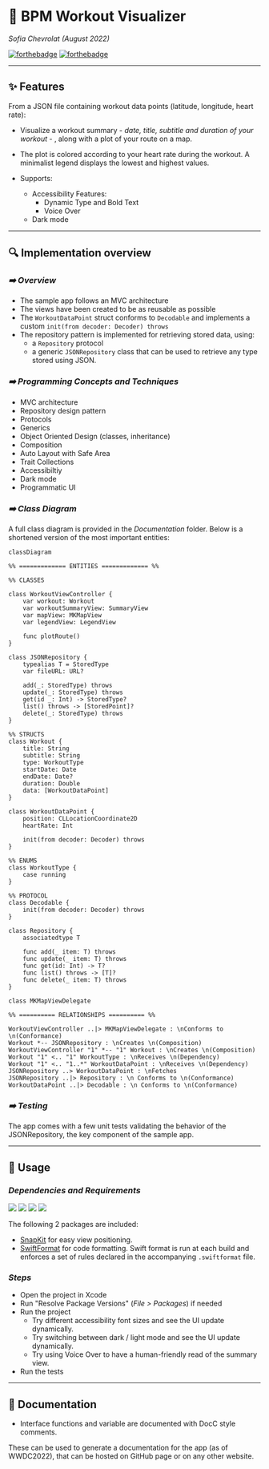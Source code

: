 # **📱 BPM Workout Visualizer**
*Sofia Chevrolat (August 2022)*

[![forthebadge](https://forthebadge.com/images/badges/made-with-swift.svg)](https://forthebadge.com)
[![forthebadge](https://forthebadge.com/images/badges/built-with-love.svg)](https://forthebadge.com)

____


## **✨ Features**
From a JSON file containing workout data points (latitude, longitude, heart rate):
- Visualize a workout summary - _date, title, subtitle and duration of your workout_ - , along with a plot of your route on a map.

- The plot is colored according to your heart rate during the workout. A minimalist legend displays the lowest and highest values.

- Supports: 
    - Accessibility Features:
        - Dynamic Type and Bold Text
        - Voice Over
    - Dark mode


___
## **🔍 Implementation overview**

### _**➡️ Overview**_
- The sample app follows an MVC architecture
- The views have been created to be as reusable as possible
- The `WorkoutDataPoint` struct conforms to `Decodable` and implements a custom `init(from decoder: Decoder) throws`
- The repository pattern is implemented for retrieving stored data, using:
    - a `Repository` protocol
    - a generic `JSONRepository` class that can be used to retrieve any type stored using JSON.

### _**➡️ Programming Concepts and Techniques**_
- MVC architecture
- Repository design pattern
- Protocols
- Generics
- Object Oriented Design (classes, inheritance)
- Composition
- Auto Layout with Safe Area
- Trait Collections
- Accessibiltiy
- Dark mode
- Programmatic UI

### _**➡️ Class Diagram**_

A full class diagram is provided in the _Documentation_ folder. 
Below is a shortened version of the most important entities:

```mermaid
classDiagram

%% ============= ENTITIES ============= %%

%% CLASSES

class WorkoutViewController {
    var workout: Workout
    var workoutSummaryView: SummaryView
    var mapView: MKMapView
    var legendView: LegendView

    func plotRoute()
}

class JSONRepository {
    typealias T = StoredType
    var fileURL: URL?

    add(_: StoredType) throws
    update(_: StoredType) throws
    get(id _: Int) -> StoredType?
    list() throws -> [StoredPoint]?
    delete(_: StoredType) throws
}

%% STRUCTS
class Workout { 
    title: String
    subtitle: String
    type: WorkoutType
    startDate: Date
    endDate: Date?
    duration: Double
    data: [WorkoutDataPoint]
}

class WorkoutDataPoint {
    position: CLLocationCoordinate2D
    heartRate: Int

    init(from decoder: Decoder) throws
}

%% ENUMS
class WorkoutType {
    case running
}

%% PROTOCOL
class Decodable {
    init(from decoder: Decoder) throws
}

class Repository {
    associatedtype T

    func add(_ item: T) throws
    func update(_ item: T) throws
    func get(id: Int) -> T?
    func list() throws -> [T]?
    func delete(_ item: T) throws
}

class MKMapViewDelegate 

%% ========== RELATIONSHIPS ========== %%

WorkoutViewController ..|> MKMapViewDelegate : \nConforms to \n(Conformance)
Workout *-- JSONRepository : \nCreates \n(Composition)
WorkoutViewController "1" *-- "1" Workout : \nCreates \n(Composition)
Workout "1" <.. "1" WorkoutType : \nReceives \n(Dependency)
Workout "1" <.. "1..*" WorkoutDataPoint : \nReceives \n(Dependency)
JSONRepository ..> WorkoutDataPoint : \nFetches
JSONRepository ..|> Repository : \n Conforms to \n(Conformance)
WorkoutDataPoint ..|> Decodable : \n Conforms to \n(Conformance)

```

### _**➡️ Testing**_

The app comes with a few unit tests validating the behavior of the JSONRepository, the key component of the sample app.

___

## **📲 Usage**
### _**Dependencies and Requirements**_

![](https://img.shields.io/badge/iOS-15.5%20or%20greater-brightgreen)
![](https://img.shields.io/badge/SnapKit-v%205.6.0-blueviolet)
![](https://img.shields.io/badge/SwiftFormat-v%200.49.17-cyan)
![](https://img.shields.io/badge/Swift-5%20or%20greater-orange)


The following 2 packages are included:

- [SnapKit](https://github.com/SnapKit/SnapKit) for easy view positioning.
- [SwiftFormat](https://github.com/nicklockwood/SwiftFormat) for code formatting. Swift format is run at each build and enforces a set of rules declared in the accompanying `.swiftformat` file.

### _**Steps**_
- Open the project in Xcode
- Run "Resolve Package Versions" (_File > Packages_) if needed
- Run the project
    - Try different accessibility font sizes and see the UI update dynamically.
    - Try switching between dark / light mode and see the UI update dynamically.
    - Try using Voice Over to have a human-friendly read of the summary view.
- Run the tests

______
## 📝 Documentation
- Interface functions and variable are documented with DocC style comments.

These can be used to generate a documentation for the app (as of WWDC2022), that can be hosted on GitHub page or on any other website.
